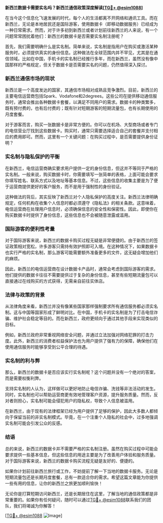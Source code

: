 **新西兰数据卡需要实名吗？新西兰通信政策深度解读[[TG💪+ @esim1088](https://t.me/s/esim1088)]**

在当今这个信息化飞速发展的时代，每个人的生活都离不开网络和通讯工具。而在新西兰，无论是本地居民还是国际游客，使用数据卡（即移动数据服务）已经成为一种日常需求。然而，对于许多初到新西兰或者计划前往新西兰的人来说，有一个问题常常困扰着他们：新西兰的数据卡是否需要实名制注册呢？

首先，我们需要明确什么是实名制。简单来说，实名制是指用户在购买或激活某种服务时，必须提供真实的身份信息。这种做法在全球范围内并不罕见，尤其是在通信领域。比如在中国，手机卡的实名制已经推行多年，而在新西兰，虽然没有像中国那样的严格规定，但关于数据卡是否需要实名的问题，仍然值得深入探讨。

### 新西兰通信市场的现状

新西兰是一个高度发达的国家，其通信市场相对成熟且竞争激烈。目前，新西兰的主要电信运营商包括Spark、Vodafone和2degrees。这些公司在提供移动通信服务时，通常会推出各种数据卡套餐，以满足不同用户的需求。数据卡的种类繁多，既有预付费的，也有后付费的；既有针对短期游客的短期流量包，也有长期使用的月度套餐。

对于游客而言，购买一张数据卡是非常方便的。你可以在机场、大型商场或者专门的电信营业厅找到这些数据卡。购买时，通常只需要选择适合自己的套餐并支付相应的费用即可。然而，这里有一个关键问题：在购买过程中，是否需要提供身份证明？

### 实名制与隐私保护的平衡

在新西兰，电信运营商确实要求用户提供一定的身份信息，但这并不等同于严格的实名制。一般来说，购买数据卡时，你需要填写一张简单的表格，上面可能会要求你填写姓名、联系方式以及地址等基本信息。不过，这些信息的收集主要是为了便于运营商提供更好的客户服务，而不是用于强制性的身份验证。

这种做法的背后，其实反映了新西兰对个人隐私保护的高度关注。新西兰法律明确规定，任何机构在收集个人信息时都必须遵守《隐私法》的相关条款。这意味着，电信运营商在处理用户信息时，必须确保信息的安全性和保密性。因此，即使你在购买数据卡时提供了身份信息，这些信息也不会被随意泄露或滥用。

### 国际游客的便利性考量

对于国际游客来说，新西兰的数据卡购买过程无疑是非常便捷的。由于新西兰的签证政策相对宽松，许多游客只需持有效护照即可入境。在这种情况下，如果数据卡也实行严格的实名制，那么游客可能需要额外准备更多的文件，这无疑会增加他们的麻烦。

因此，新西兰的电信运营商在设计数据卡产品时，通常会考虑到国际游客的需求。他们提供的数据卡往往不需要提供过于复杂的身份信息，甚至有些短期流量包可以直接通过在线购买的方式获得，无需亲自前往实体店。

### 法律与政策的背景

从法律角度来看，新西兰并没有像某些国家那样强制要求所有通信服务都必须实名制。这与中国等国家形成了鲜明对比。在中国，手机卡的实名制是为了打击电信诈骗、维护社会稳定等目的。而在新西兰，政府更倾向于通过其他手段来实现类似的目标。

例如，新西兰政府非常重视网络安全问题，并通过立法加强对网络犯罪的打击力度。此外，新西兰的消费者权益保护法也为用户提供了强有力的保障，确保他们在使用通信服务时能够享受到公平合理的待遇。

### 实名制的利与弊

那么，新西兰的数据卡是否应该实行实名制呢？这个问题并没有一个绝对的答案，而是需要权衡利弊。

支持实名制的人认为，这样做可以更好地防止电信诈骗、洗钱等非法活动的发生。同时，实名制也可以帮助运营商更有效地管理客户资源，提升服务质量。然而，反对者则担心，实名制可能会侵犯用户的隐私权，导致个人信息被滥用。

在新西兰，由于现有的法律框架已经为用户提供了足够的保护，因此大多数人都倾向于保留当前的非实名制模式。毕竟，在一个注重个人隐私的社会中，过多地强调实名制可能会引发公众的反感。

### 结语

总的来说，新西兰的数据卡并不需要严格的实名制注册。虽然在购买过程中可能会要求提供一些基本信息，但这些信息的用途主要是为了改善用户体验和服务质量。对于国际游客来说，新西兰的数据卡购买流程无疑是友好的、便捷的。

如果你计划前往新西兰旅行或工作，不妨提前了解一下当地的数据卡服务。无论是短期流量包还是长期月度套餐，总有一款适合你的需求。希望这篇文章能为你提供一些有用的信息，让你的新西兰之旅更加顺利愉快！

无论你是打算短期访问新西兰，还是长期居住在这里，了解当地的通信政策都是非常重要的。如果你有任何疑问，随时可以通过[TG💪+ @esim1088](https://t.me/s/esim1088)联系我们的团队，我们将竭诚为你解答！

[[TG💪+ @esim1088](https://t.me/s/esim1088) ![Image](https://i.postimg.cc/4NQfJmqS/Snipaste-2025-05-13-00-14-12.png)]